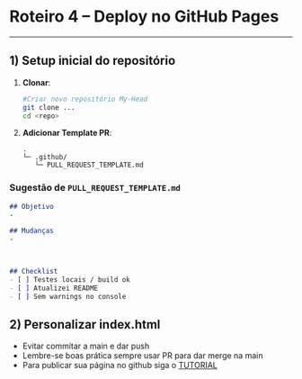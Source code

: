 # Roteiro 4 –  Deploy no GitHub Pages

---

## 1) Setup inicial do repositório
1. **Clonar**:
   ```bash
   #Criar novo repositório My-Head
   git clone ...
   cd <repo>
   ```
2. **Adicionar Template PR**:
   ```text
   .
   └─ .github/
      └─ PULL_REQUEST_TEMPLATE.md
   ```


### Sugestão de `PULL_REQUEST_TEMPLATE.md`
```md
## Objetivo
-

## Mudanças
-



## Checklist
- [ ] Testes locais / build ok
- [ ] Atualizei README 
- [ ] Sem warnings no console 
```



## 2) Personalizar index.html
-  Evitar commitar a main e dar push
-  Lembre-se boas prática sempre usar PR para dar merge na main
- Para publicar sua página no github siga o [TUTORIAL](https://docs.github.com/pt/pages/getting-started-with-github-pages/configuring-a-publishing-source-for-your-github-pages-site)


